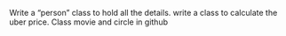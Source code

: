 Write a “person” class to hold all the details.
write a class to calculate the uber price.
Class movie and circle in github
